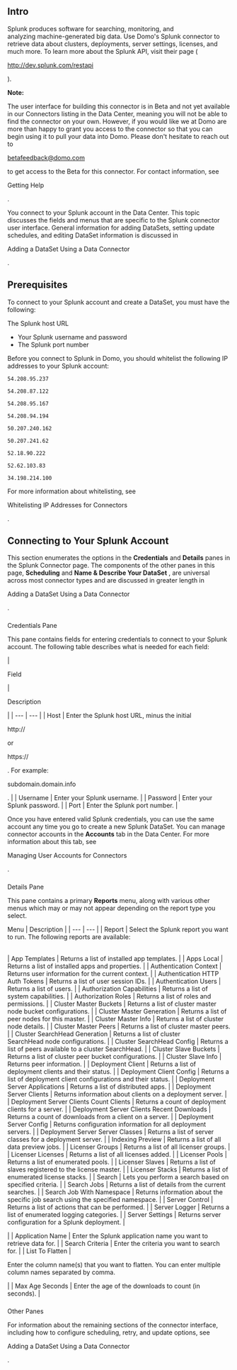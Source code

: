 

Intro
-------

Splunk produces software for searching, monitoring, and analyzing machine-generated big data. Use Domo's Splunk connector to retrieve data about clusters, deployments, server settings, licenses, and much more. To learn more about the Splunk API, visit their page (

http://dev.splunk.com/restapi

).


**Note:**

The user interface for building this connector is in Beta and not yet available in our Connectors listing in the Data Center, meaning you will not be able to find the connector on your own. However, if you would like we at Domo are more than happy to grant you access to the connector so that you can begin using it to pull your data into Domo. Please don't hesitate to reach out to

betafeedback@domo.com

to get access to the Beta for this connector. For contact information, see

Getting Help

.

You connect to your Splunk account in the Data Center. This topic discusses the fields and menus that are specific to the Splunk connector user interface. General information for adding DataSets, setting update schedules, and editing DataSet information is discussed in

Adding a DataSet Using a Data Connector

.


 Prerequisites
---------------

To connect to your Splunk account and create a DataSet, you must have the following:

 The Splunk host URL
* Your Splunk username and password
* The Splunk port number

Before you connect to Splunk in Domo, you should whitelist the following IP addresses to your Splunk account:


`54.208.95.237`


`54.208.87.122`


`54.208.95.167`


`54.208.94.194`


`50.207.240.162`


`50.207.241.62`


`52.18.90.222`


`52.62.103.83`


`34.198.214.100`


 For more information about whitelisting, see

Whitelisting IP Addresses for Connectors

.


 Connecting to Your Splunk Account
-----------------------------------


 This section enumerates the options in the
 **Credentials**
 and
 **Details**
 panes in the Splunk Connector page. The components of the other panes in this page,
 **Scheduling**
 and
 **Name & Describe Your DataSet**
 , are universal across most connector types and are discussed in greater length in

Adding a DataSet Using a Data Connector

.


###

Credentials Pane


 This pane contains fields for entering credentials to connect to your Splunk account. The following table describes what is needed for each field:


|

Field

|

Description

|
| --- | --- |
|
 Host
  |
 Enter the Splunk host URL, minus the initial

http://

or

https://

. For example:


 subdomain.domain.info


 .
  |
|
 Username
  |
 Enter your Splunk username.
  |
|
 Password
  |
 Enter your Splunk password.
  |
|
 Port
  |
 Enter the Splunk port number.
  |


 Once you have entered valid Splunk credentials, you can use the same account any time you go to create a new Splunk DataSet. You can manage connector accounts in the
 **Accounts**
 tab in the Data Center. For more information about this tab, see

Managing User Accounts for Connectors

.


###
 Details Pane

This pane contains a primary
 **Reports**
 menu, along with various other menus which may or may not appear depending on the report type you select.


 Menu
  |
 Description
  |
| --- | --- |
|
 Report
  |
 Select the Splunk report you want to run. The following reports are available:


|  |  |
| --- | --- |
|
 App Templates
  |
 Returns a list of installed app templates.
  |
|
 Apps Local
  |
 Returns a list of installed apps and properties.
  |
|
 Authentication Context
  |
 Returns user information for the current context.
  |
|
 Authentication HTTP Auth Tokens
  |
 Returns a list of user session IDs.
  |
|
 Authentication Users
  |
 Returns a list of users.
  |
|
 Authorization Capabilities
  |
 Returns a list of system capabilities.
  |
|
 Authorization Roles
  |
 Returns a list of roles and permissions.
  |
|
 Cluster Master Buckets
  |
 Returns a list of cluster master node bucket configurations.
  |
|
 Cluster Master Generation
  |
 Returns a list of peer nodes for this master.
  |
|
 Cluster Master Info
  |
 Returns a list of cluster node details.
  |
|
 Cluster Master Peers
  |
 Returns a list of cluster master peers.
  |
|
 Cluster SearchHead Generation
  |
 Returns a list of cluster SearchHead node configurations.
  |
|
 Cluster SearchHead Config
  |
 Returns a list of peers available to a cluster SearchHead.
  |
|
 Cluster Slave Buckets
  |
 Returns a list of cluster peer bucket configurations.
  |
|
 Cluster Slave Info
  |
 Returns peer information.
  |
|
 Deployment Client
  |
 Returns a list of deployment clients and their status.
  |
|
 Deployment Client Config
  |
 Returns a list of deployment client configurations and their status.
  |
|
 Deployment Server Applications
  |
 Returns a list of distributed apps.
  |
|
 Deployment Server Clients
  |
 Returns information about clients on a deployment server.
  |
|
 Deployment Server Clients Count Clients
  |
 Returns a count of deployment clients for a server.
  |
|
 Deployment Server Clients Recent Downloads
  |
 Returns a count of downloads from a client on a server.
  |
|
 Deployment Server Config
  |
 Returns configuration information for all deployment servers.
  |
|
 Deployment Server Server Classes
  |
 Returns a list of server classes for a deployment server.
  |
|
 Indexing Preview
  |
 Returns a list of all data preview jobs.
  |
|
 Licenser Groups
  |
 Returns a list of all licenser groups.
  |
|
 Licenser Licenses
  |
 Returns a list of all licenses added.
  |
|
 Licenser Pools
  |
 Returns a list of enumerated pools.
  |
|
 Licenser Slaves
  |
 Returns a list of slaves registered to the license master.
  |
|
 Licenser Stacks
  |
 Returns a list of enumerated license stacks.
  |
|
 Search
  |
 Lets you perform a search based on specified criteria.
  |
|
 Search Jobs
  |
 Returns a list of details from the current searches.
  |
|
 Search Job With Namespace
  |
 Returns information about the specific job search using the specified namespace.
  |
|
 Server Control
  |
 Returns a list of actions that can be performed.
  |
|
 Server Logger
  |
 Returns a list of enumerated logging categories.
  |
|
 Server Settings
  |
 Returns server configuration for a Splunk deployment.
  |

|
|
 Application Name
  |
 Enter the Splunk application name you want to retrieve data for.
  |
|
 Search Criteria
  |
 Enter the criteria you want to search for.
  |
|
 List To Flatten
  |

Enter the column name(s) that you want to flatten. You can enter multiple column names separated by comma.

|
|
 Max Age Seconds
  |
 Enter the age of the downloads to count (in seconds).
  |


###
 Other Panes

For information about the remaining sections of the connector interface, including how to configure scheduling, retry, and update options, see

Adding a DataSet Using a Data Connector

.

